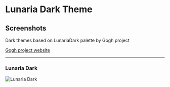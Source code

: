 # Lunaria Dark Theme
## Screenshots

Dark themes based on LunariaDark palette by Gogh project

[Gogh project website](https://mayccoll.github.io/Gogh/)

---

### Lunaria Dark
![Lunaria Dark](https://i.imgur.com/dj24BXd.png)
